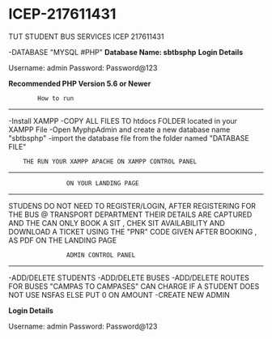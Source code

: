 # ICEP-217611431
TUT STUDENT BUS SERVICES
ICEP 217611431


-DATABASE "MYSQL #PHP"
**Database Name: sbtbsphp**
**Login Details**

Username: admin
Password: Password@123


**Recommended PHP Version 5.6 or Newer**

			How to run
----------------------------------------------------------------
-Install XAMPP
-COPY ALL FILES TO htdocs FOLDER located in your XAMPP File
-Open MyphpAdmin and create a new database name "sbtbsphp" 
-import the database file from the folder named "DATABASE FILE"

		THE RUN YOUR XAMPP APACHE ON XAMPP CONTROL PANEL
-----------------------------------------------------------------

					ON YOUR LANDING PAGE
----------------------------------------------------------------
STUDENS DO NOT NEED TO REGISTER/LOGIN, AFTER REGISTERING FOR THE BUS @ TRANSPORT DEPARTMENT THEIR DETAILS 
ARE CAPTURED AND THE CAN ONLY BOOK A SIT , CHEK SIT AVAILABILITY AND DOWNLOAD
A TICKET USING THE "PNR" CODE GIVEN AFTER BOOKING , AS PDF ON THE LANDING PAGE



					ADMIN CONTROL PANEL
-------------------------------------------------------------
-ADD/DELETE STUDENTS
-ADD/DELETE BUSES
-ADD/DELETE ROUTES FOR BUSES "CAMPAS TO CAMPASES" CAN CHARGE IF A STUDENT DOES NOT USE NSFAS 
ELSE PUT 0 ON AMOUNT
-CREATE NEW ADMIN

**Login Details**

Username: admin
Password: Password@123


